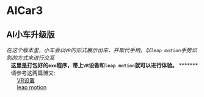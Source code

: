 # AICar3
## AI小车升级版
*在这个版本里，小车会以`VR`的形式展示出来，并取代手柄，以`leap motion`手势识别的方式来进行交互*  
    &nbsp;  &nbsp;**这里是打包好的`exe`程序，带上`VR`设备和`leap motion`就可以进行体验。**  *******
    &nbsp;  &nbsp;请参考这两篇博文:  
         &nbsp;  &nbsp;  &nbsp;  &nbsp;[VR设置](https://blog.csdn.net/scopperil/article/details/80390976)  
         &nbsp;   &nbsp;  &nbsp; &nbsp;[leap motion](https://blog.csdn.net/scopperil/article/details/80400497)  

